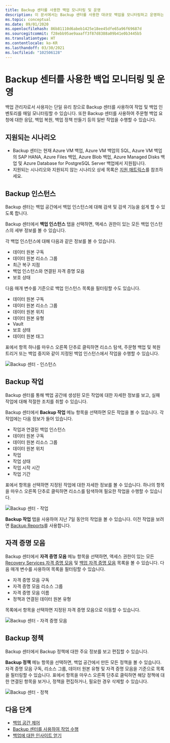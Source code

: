 ```yaml
---
title: Backup 센터를 사용한 백업 모니터링 및 운영
description: 이 문서에서는 Backup 센터를 사용한 대규모 백업을 모니터링하고 운영하는 방법을 설명합니다.
ms.topic: conceptual
ms.date: 09/01/2020
ms.openlocfilehash: 86b81110d6abeb1425e18ee45dfe65a96f69687d
ms.sourcegitcommit: f28ebb95ae9aaaff3f87d8388a09b41e0b3445b5
ms.translationtype: HT
ms.contentlocale: ko-KR
ms.lasthandoff: 03/30/2021
ms.locfileid: "102506128"
---
```

# <a name="monitor-and-operate-backups-using-backup-center"></a>Backup 센터를 사용한 백업 모니터링 및 운영

백업 관리자로서 사용자는 단일 유리 창으로 Backup 센터를 사용하여 작업 및 백업 인벤토리를 매일 모니터링할 수 있습니다. 또한 Backup 센터를 사용하여 주문형 백업 요청에 대한 응답, 백업 복원, 백업 정책 만들기 등의 일반 작업을 수행할 수 있습니다.

## <a name="supported-scenarios"></a>지원되는 시나리오

* Backup 센터는 현재 Azure VM 백업, Azure VM 백업의 SQL, Azure VM 백업의 SAP HANA, Azure Files 백업, Azure Blob 백업, Azure Managed Disks 백업 및 Azure Database for PostgreSQL Server 백업에서 지원됩니다.
* 지원되는 시나리오와 지원되지 않는 시나리오 상세 목록은 [지원 매트릭스](backup-center-support-matrix.md)를 참조하세요.

## <a name="backup-instances"></a>Backup 인스턴스

Backup 센터는 백업 공간에서 백업 인스턴스에 대해 검색 및 검색 기능을 쉽게 할 수 있도록 합니다.

Backup 센터에서 **백업 인스턴스** 탭을 선택하면, 액세스 권한이 있는 모든 백업 인스턴스의 세부 정보를 볼 수 있습니다.

 각 백업 인스턴스에 대해 다음과 같은 정보를 볼 수 있습니다.

* 데이터 원본 구독
* 데이터 원본 리소스 그룹
* 최근 복구 지점
* 백업 인스턴스와 연결된 자격 증명 모음
* 보호 상태

 다음 매개 변수를 기준으로 백업 인스턴스 목록을 필터링할 수도 있습니다.

* 데이터 원본 구독
* 데이터 원본 리소스 그룹
* 데이터 원본 위치
* 데이터 원본 유형
* Vault
* 보호 상태
* 데이터 원본 태그

표에서 항목 하나를 마우스 오른쪽 단추로 클릭하면 리소스 탐색, 주문형 백업 및 복원 트리거 또는 백업 중지와 같이 지정된 백업 인스턴스에서 작업을 수행할 수 있습니다.

![Backup 센터 - 인스턴스](./media/backup-center-monitor-operate/backup-center-instances.png)

## <a name="backup-jobs"></a>Backup 작업

Backup 센터를 통해 백업 공간에 생성된 모든 작업에 대한 자세한 정보를 보고, 실패 작업에 대해 적절한 조치를 취할 수 있습니다.

Backup 센터에서 **Backup 작업** 메뉴 항목을 선택하면 모든 작업을 볼 수 있습니다. 각 작업에는 다음 정보가 들어 있습니다.

* 작업과 연결된 백업 인스턴스
* 데이터 원본 구독
* 데이터 원본 리소스 그룹
* 데이터 원본 위치
* 작업
* 작업 상태
* 작업 시작 시간
* 작업 기간

표에서 항목을 선택하면 지정된 작업에 대한 자세한 정보를 볼 수 있습니다. 하나의 항목을 마우스 오른쪽 단추로 클릭하면 리소스를 탐색하여 필요한 작업을 수행할 수 있습니다.

![Backup 센터 - 작업](./media/backup-center-monitor-operate/backup-center-jobs.png)

**Backup 작업** 탭을 사용하여 지난 7일 동안의 작업을 볼 수 있습니다. 이전 작업을 보려면 [Backup Reports](backup-center-obtain-insights.md)를 사용합니다.

## <a name="vaults"></a>자격 증명 모음

Backup 센터에서 **자격 증명 모음** 메뉴 항목을 선택하면, 액세스 권한이 있는 모든 [Recovery Services 자격 증명 모음](backup-azure-recovery-services-vault-overview.md) 및 [백업 자격 증명 모음](backup-vault-overview.md) 목록을 볼 수 있습니다. 다음 매개 변수를 사용하여 목록을 필터링할 수 있습니다.

* 자격 증명 모음 구독
* 자격 증명 모음 리소스 그룹
* 자격 증명 모음 이름
* 정책과 연결된 데이터 원본 유형

목록에서 항목을 선택하면 지정된 자격 증명 모음으로 이동할 수 있습니다.

![Backup 센터 - 자격 증명 모음](./media/backup-center-monitor-operate/backup-center-vaults.png)

## <a name="backup-policies"></a>Backup 정책

Backup 센터에서 Backup 정책에 대한 주요 정보를 보고 편집할 수 있습니다.

**Backup 정책** 메뉴 항목을 선택하면, 백업 공간에서 만든 모든 정책을 볼 수 있습니다. 자격 증명 모음 구독, 리소스 그룹, 데이터 원본 유형 및 자격 증명 모음을 기준으로 목록을 필터링할 수 있습니다. 표에서 항목을 마우스 오른쪽 단추로 클릭하면 해당 정책에 대한 연결된 항목을 보거나, 정책을 편집하거나, 필요한 경우 삭제할 수 있습니다.

![Backup 센터 - 정책](./media/backup-center-monitor-operate/backup-center-policies.png)

## <a name="next-steps"></a>다음 단계

* [백업 공간 제어](backup-center-govern-environment.md)
* [Backup 센터를 사용하여 작업 수행](backup-center-actions.md)
* [백업에 대한 인사이트 얻기](backup-center-obtain-insights.md)
